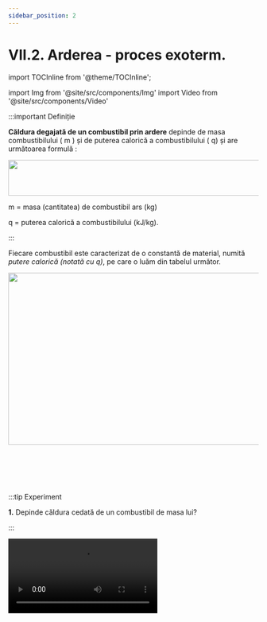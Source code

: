 ```yaml
---
sidebar_position: 2
---
```


# VII.2. Arderea - proces exoterm.

import TOCInline from '@theme/TOCInline';

<TOCInline toc={toc} />


import Img from '@site/src/components/Img'
import Video from '@site/src/components/Video'



:::important Definiție

**Căldura degajată de un combustibil prin ardere** depinde de masa combustibilului ( m ) și de puterea calorică a combustibilului ( q) și are următoarea formulă :


<Img className="img-responsive4" src="chimie/clasa8/capitolul7/7_2_Poza1_FormulaCaldurii.jpg" width="1000" height="72" />


m = masa (cantitatea) de combustibil ars (kg)

q = puterea calorică a combustibilului (kJ/kg).





:::



Fiecare combustibil este caracterizat de o constantă de material, numită _putere calorică (notată cu q)_, pe care o luăm din tabelul următor.



<Img className="img-responsive4" src="chimie/clasa8/capitolul7/7_2_Poza2_TabelPutereCalorica.jpg" width="1000" height="346" />






<br></br>
<br></br>




:::tip Experiment

**1.** Depinde căldura cedată de un combustibil de masa lui?

:::




<Video src="https://www.youtube.com/embed/_Acr9KYMuTs" />


**Materiale necesare:** pahar Erlenmeyer, apă rece de la robinet, spirtieră, sită de azbest, trepied, termometru, alcool.


:::warning Atenţie

Acest experiment se efectuează numai în prezența unui adult! Când lucrezi cu surse de foc ai grijă să ai părul strâns și să nu porți haine cu mâneci largi! Atenție când lucrezi cu apă caldă să nu te arzi! 

:::


**Descrierea experimentului:** 
- Pune într-un pahar 100g de apă și introdu în apă un termometru și măsoară temperatura inițială T<sub>1</sub> = 30°C.
- Pune în spirtieră alcool și determină-i masa, m<sub>1</sub> = 136,1g.
- Încălzește la flacăra acestei spirtiere, apa prin intermediul sitei de azbest de pe trepied, până se încălzește cu 10°C, adică până la 40°C. Stinge spirtiera.
- Măsoară masa spirtierei după ce ai încălzit apa cu 10°C :  m<sub>2</sub> = 134,9g.
- Calculează cantitatea de alcool arsă: m<sub>I</sub> = m<sub>2</sub> – m<sub>1</sub> = 1,2 g alcool.
- Pune într-un pahar 100g de apă și introdu în apă un termometru și măsoară temperatura inițială T<sub>1</sub> = 31°C.
- Pune în spirtieră alcool și determină-i masa, m<sub>1</sub> = 136,1g.
- Încălzește la flacăra acestei spirtiere, apa prin intermediul sitei de azbest de pe trepied, până se încălzește cu 20°C, adică până la 51°C. Stinge spirtiera.
- Măsoară masa spirtierei după ce ai încălzit apa cu 20°C : m<sub>2</sub> = 134,1g.
- Calculează cantitatea de alcool arsă : m<sub>II</sub> = m<sub>2</sub> – m<sub>1</sub> = 2 g alcool.
- Depinde căldura absorbită de apă de cantitatea de combustibil folosită ?

- Ce observi ?






:::note Observaţie

_2 g de alcool încălzește mai mult apa decât 1,2 g de alcool._  

:::



**Concluzia experimentului:**

Căldura cedată de un combustibil, prin arderea sa, este direct proporțională cu masa combustibilului: Q ~ m.



<br></br>




:::tip Experiment

**2.** Depinde căldura degajată de un combustibil de felul acestuia?

:::




<Video src="https://www.youtube.com/embed/cg90_0RKHds" />


**Materiale necesare:** pahar Erlenmeyer, apă rece de la robinet, spirtieră, sită de azbest, trepied, termometru, alcool, cronometru, aragaz.


:::warning Atenţie

Acest experiment se efectuează numai în prezența unui adult! Când lucrezi cu surse de foc ai grijă să ai părul strâns și să nu porți haine cu mâneci largi! Atenție când lucrezi cu apă caldă să nu te arzi! 

:::


**Descrierea experimentului:** 
- Măsoară cu cronometrul timpul în care încălzești 100 g de apă cu 20°C cu ajutorul spirtierei umplută cu alcool: t<sub>1</sub> = 2min 28,54s.
- Măsoară cu cronometrul timpul în care încălzești 100 g de apă cu 20°C cu ajutorul gazului metan de la aragaz: t<sub>2</sub> = 1min 1,72s
- Depinde căldura absorbită de apă de felul combustibilului folosit ?

- Ce observi ?






:::note Observaţie

_Gazul metan încălzește mai repede apa decât spirtul._  

:::



**Concluzia experimentului:**

Căldura cedată de un combustibil, prin arderea sa, este direct proporțională cu felul combustibilului.



<br></br>


:::important


Arderea combustibililor este un proces exoterm deoarece se degajă o cantitate mare de căldură (Q).


<Img className="img-responsive4" src="chimie/clasa8/capitolul7/7_2_Poza3_ReactiiCuDegajareDeCaldura.jpg" width="1000" height="397" />

:::




Arderea metanului este completă dacă elementele care intră în alcătuirea sa, carbonul și hidrogenul, se transformă în dioxid de carbon și apă, iar flacăra are culoare albăstruie.

Arderea metanului este incompletă când are loc într-o cantitate insuficientă de oxigen sau de aer, cu degajare de monoxid de carbon, cu flacără roșiatică.


<Img className="img-responsive4" src="chimie/clasa8/capitolul7/7_2_Poza4_FlacaraAragaz.jpg" width="1000" height="359" />


<br></br>
<br></br>

:::warning Atenție

Atenție! Dacă gazul arde cu o flacără roșie este bine să chemați un tehnician calificat pentru o inspecție tehnică a aragazului (garnitura de aer, duzele arzătorului) și pentru reglarea amestecului aer-gaz metan!!!

Nu efectuați improvizații la sobe sau mașini de gătit !!!


:::


Monoxid de carbon este un produs secundar al oricărei combustii, pe lângă dioxidul de carbon. Flacără portocalie sau roșie indică o prezență crescută a monoxidului de carbon în gazele de ardere. Fiind fără culoare (incolor), fără miros (inodor) și fără gust (insipid) este un ucigaș tăcut. 

După ce monoxidul de carbon este inhalat, acesta intră în fluxul sangvin și se amestecă cu hemoglobina (care transportă oxigenul în corp) formând carboxihemoglobina. Când se întâmplă acest lucru, sângele nu mai este capabil să transporte oxigen, iar această lipsă de oxigen face ca celulele și țesuturile corpului să moară.


:::warning Atenție

Simptomele otrăvirii cu monoxid de carbon sunt dureri de cap (cefalee), amețeli, greață. Dacă intoxicatul nu este scos din incinta cu monoxid de carbon, apare leșinul și, în final, moartea. 


:::


:::caution Avertizare

Eu și familia mea ne-am intoxicat cu monoxid de carbon de la o improvizație la soba din bucătărie. Cu toții am fost la un pas de moarte. 

Acea zi nu o voi uita niciodată. Am început să avem amețeli, dureri de cap. După o oră am căzut toți pe podea fără cunoștință. 

Am avut noroc cu un vecin care a anunțat salvarea. După ce ne-a acordat prim ajutor și ne-a pus perfuzii la spital am început să ne simțim mai bine.

Însă efectele intoxicării cu monoxid de carbon au durat un timp destul de lung. Lecția mi-a fost învățată și acum o predau teoretic și copiilor la școală.


:::



#### Cele mai frecvente cauze ale expunerii accidentale la monoxid de carbon sunt:

- aparatele de uz casnic instalate incorect, slab întreținute sau slab ventilate, cum ar fi aragazele, încălzitoarele și cazanele de încălzire centrală.

- improvizații la sobă și aragaz.

- în rulote, bărci și case mobile, riscul expunerii la monoxid de carbon de la dispozitivele portabile poate fi, de asemenea, mai mare.
 
- coșurile de fum și șemineele blocate pot opri evacuarea monoxidului de carbon, permițându-i să atingă niveluri periculoase.

- arderea combustibilului într-un spațiu închis sau neventilat, de exemplu funcționarea unui motor auto, un generator pe benzină sau un grătar în interiorul unui garaj sau un cazan defect într-o bucătărie închisă.

- eșapamente defecte sau blocate ale mașinii – o scurgere sau blocaj în conducta de eșapament, cum ar fi după ninsori abundente, ar putea duce la acumularea de monoxid de carbon în interiorul mașinii.



:::warning Atenție

Instalarea aragazurilor, a centralelor termice și a sobelor trebuie făcută numai de specialiști!!!


:::


<br></br>
<br></br>





